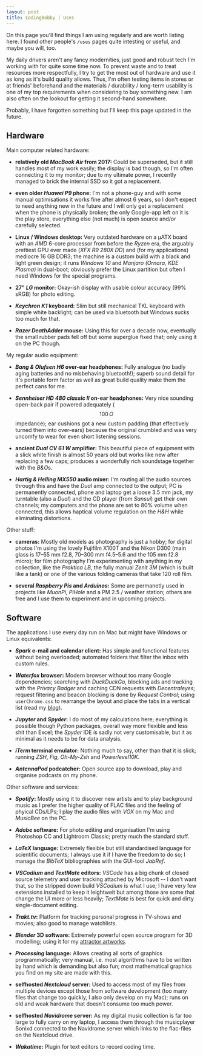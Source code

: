```yaml
---
layout: post
title: CodingBobby | Uses
---
```

On this page you'll find things I am using regularly and are worth listing here.
I found other people's `/uses` pages quite intesting or useful, and maybe you will, too.

My daily drivers aren't any fancy modernities, just good and robust tech I'm working with for quite some time now.
To prevent waste and to treat resources more respectfully, I try to get the most out of hardware and use it as long as it's build quality allows.
Thus, I'm often testing items in stores or at friends' beforehand and the materials / durability / long-term usability is one of my top requirements when considering to buy something new.
I am also often on the lookout for getting it second-hand somewhere.

Probably, I have forgotten something but I'll keep this page updated in the future.

## Hardware
Main computer related hardware:

- **relatively old *MacBook Air* from 2017:**
Could be superseded, but it still handles most of my work easily; the display is bad though, so I'm often connecting it to my monitor; due to my ultimate power, I recently managed to brick the internal SSD so it got a replacement.

- **even older *Huawei P9* phone:**
I'm not a phone-guy and with some manual optimisations it works fine after almost 6 years, so I don't expect to need anything new in the future and I will only get a replacement when the phone is physically broken; the only Google-app left on it is the play store, everything else (not much) is open source and/or carefully selected.

- **Linux / Windows desktop:**
Very outdated hardware on a µATX board with an *AMD* 6-core processor from before the *Ryzen* era, the arguably prettiest GPU ever made (*XFX R9 280X DD*) and (for my applications) mediocre 16 GB DDR3; the machine is a custom build with a black and light green design; it runs *Windows 10* and *Manjaro (Ornara, KDE Plasma)* in dual-boot; obviously prefer the Linux partition but often I need Windows for the special programs.

- **27" *LG* monitor:**
Okay-ish display with usable colour accuracy (99% sRGB) for photo editing.

- ***Keychron K1* keyboard:**
Slim but still mechanical TKL keyboard with simple white backlight; can be used via bluetooth but Windows sucks too much for that.

- ***Razer DeathAdder* mouse:**
Using this for over a decade now, eventually the small rubber pads fell off but some superglue fixed that; only using it on the PC though.

My regular audio equipment:

- ***Bang & Olufsen H6* over-ear headphones:**
Fully analogue (no badly aging batteries and no misbehaving bluetooth!); superb sound detail for it's portable form factor as well as great build quality make them the perfect cans for me.

- ***Sennheiser HD 480 classic II* on-ear headphones:**
Very nice sounding open-back pair if powered adequately ($$100\,\Omega$$ impedance); ear cushions got a new custom padding (that effectively turned them into over-ears) because the original crumbled and was very uncomfy to wear for even short listening sessions.

- **ancient *Dual CV 61 W* amplifier:**
This beautiful piece of equipment with a slick white finish is almost 50 years old but works like new after replacing a few caps; produces a wonderfully rich soundstage together with the *B&O*s.

- ***Hartig & Helling MX550* audio mixer:**
I'm routing all the audio sources through this and have the *Dual* amp connected to the output; PC is permanently connected, phone and laptop get a loose 3.5 mm jack, my turntable (also a *Dual*) and the CD player (from *Sansui*) get their own channels; my computers and the phone are set to 80% volume when connected, this allows haptical volume regulation on the *H&H* while eliminating distortions.

Other stuff:

- **cameras:**
Mostly old models as photography is just a hobby; for digital photos I'm using the lovely Fujifilm X100T and the Nikon D300 (main glass is 17–55 mm f2.8, 70–300 mm f4.5–5.6 and the 105 mm f2.8 micro); for film photography I'm experimenting with anything in my collection, like the *Praktica LB*, the fully manual *Zenit 3M* (which is built like a tank) or one of the various folding cameras that take 120 roll film.

- **several *Raspberry Pis* and *Arduinos*:**
Some are permanetly used in projects like *MuonPi*, *PiHole* and a PM 2.5 / weather station; others are free and I use them to experiment and in upcoming projects.


## Software
The applications I use every day run on Mac but might have Windows or Linux equivalents:

- ***Spark* e-mail and calendar client:**
Has simple and functional features without being overloaded; automated folders that filter the inbox with custom rules.

- ***Waterfox* browser:**
Modern browser without too many Google dependencies; searching with *DuckDuckGo*, blocking ads and tracking with the *Privacy Badger* and caching CDN requests with *Decentraleyes*; request filtering and beacon blocking is done by *Request Control*; using `userChrome.css` to rearrange the layout and place the tabs in a vertical list (read my [blog](/blog/browser-black-magic)).

- ***Jupyter* and *Spyder*:**
I do most of my calculations here; everything is possible though Python packages, overall way more flexible and less shit than Excel; the *Spyder* IDE is sadly not very customisable, but it as minimal as it needs to be for data analysis.

- ***iTerm* terminal emulator:**
Nothing much to say, other than that it is slick; running *ZSH*, *Fig*, *Oh-My-Zsh* and *Powerlevel10K*.

- ***AntennaPod* podcatcher:**
Open source app to download, play and organise podcasts on my phone.

Other software and services:

- ***Spotify*:**
Mostly using it to discover new artists and to play background music as I prefer the higher quality of FLAC files and the feeling of phyical CDs/LPs; I play the audio files with *VOX* on my Mac and *MusicBee* on the PC.

- ***Adobe* software:**
For photo editing and organisation I'm using Photoshop CC and Lightroom Classic; pretty much the standard stuff.

- ***LaTeX* language:**
Extremely flexible but still standardised language for scientific documents; I always use it if I have the freedom to do so; I manage the *BibTeX* bibliographies with the GUI-tool *JabRef*.

- ***VSCodium* and *TextMate* editors:**
*VSCode* has a big chunk of closed source telemetry and user tracking attached by Microsoft -- I don't want that, so the stripped down build *VSCodium* is what I use; I have very few extensions installed to keep it leightweit but among those are some that change the UI more or less heavily; *TextMate* is best for quick and dirty single-document editing.

- ***Trakt.tv*:**
Platform for tracking personal progress in TV-shows and movies; also good to manage watchlists.

- ***Blender* 3D software:**
Extremely powerful open source program for 3D modelling; using it for my [attractor artworks](/projects/chaotic-shapes).

- ***Processing* language:**
Allows creating all sorts of graphics programmatically; very manual, i.e. most algorithms have to be written by hand which is demanding but also fun; most mathematical graphics you find on my site are made with this.

- **selfhosted *Nextcloud* server:**
Used to access most of my files from multiple devices except those from software development (too many files that change too quickly, I also only develop on my Mac); runs on old and weak hardware that doesn't consume too much power.

- **selfhosted *Navidrome* server:**
As my digital music collection is far too large to fully carry on my laptop, I access them through the musicplayer Sonixd connected to the Navidrome server which links to the flac-files on the Nextcloud drive.

- ***Wakatime*:**
Plugin for text editors to record coding time.